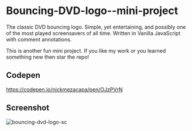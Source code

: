 # Bouncing-DVD-logo--mini-project
The classic DVD bouncing logo. Simple, yet entertaining, and possibly one of the most played screensavers of all time. Written in Vanilla JavaScript with comment annotations.

This is another fun mini project. If you like my work or you learned something new then star the repo!

## Codepen
https://codepen.io/nickmezacapa/pen/OJzPVrN

## Screenshot
![bouncing-dvd-logo-sc](https://user-images.githubusercontent.com/89874146/158104333-afe56693-1932-4b4e-8945-d07537a4e754.png)
